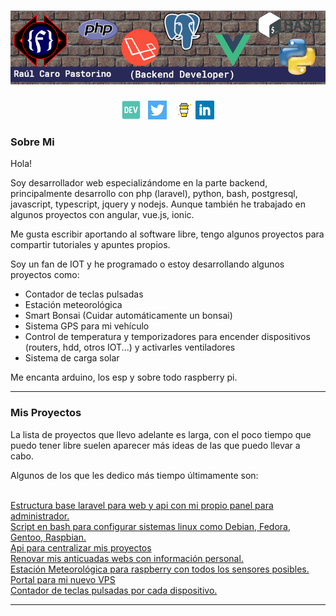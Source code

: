 # [![Raúl Caro Pastorino](https://raw.githubusercontent.com/fryntiz/fryntiz/master/images/banner.png)](https://fryntiz.es)

<p align='center'>
<a href="https://fryntiz.es"><img height="30" src="https://raw.githubusercontent.com/fryntiz/fryntiz/master/icons/dev.png?raw=true" /></a>&nbsp;&nbsp;
<a href="https://twitter.com/fryntiz"><img height="30" src="https://raw.githubusercontent.com/fryntiz/fryntiz/master/icons/twitter.png?raw=true" /></a>&nbsp;&nbsp;
<a href="https://www.buymeacoffee.com/fryntiz"><img height="30" src="https://raw.githubusercontent.com/fryntiz/fryntiz/master/icons/by-me-a-coffee.png?raw=true" /></a>
<a href="https://www.linkedin.com/in/raulcaropastorino/"><img height="30" src="https://raw.githubusercontent.com/fryntiz/fryntiz/master/icons/linkedin.png?raw=true" /></a>
</p>

### Sobre Mi

Hola!

Soy desarrollador web especializándome en la parte backend, principalmente desarrollo con php (laravel), python, bash, postgresql, javascript, typescript, jquery y nodejs. Aunque también he trabajado en algunos proyectos con angular, vue.js, ionic.

Me gusta escribir aportando al software libre, tengo algunos proyectos para compartir tutoriales y apuntes propios.

Soy un fan de IOT y he programado o estoy desarrollando algunos proyectos como:

<ul>
    <li>Contador de teclas pulsadas</li>
    <li>Estación meteorológica</li>
    <li>Smart Bonsai (Cuidar automáticamente un bonsai)</li>
    <li>Sistema GPS para mi vehículo</li>
    <li>Control de temperatura y temporizadores para encender dispositivos (routers, hdd, otros IOT...) y activarles ventiladores</li>
    <li>Sistema de carga solar</li>
</ul>

Me encanta arduino, los esp y sobre todo raspberry pi.
 
 ---


### Mis Proyectos

La lista de proyectos que llevo adelante es larga, con el poco tiempo que puedo tener libre suelen aparecer más ideas de las que puedo llevar a cabo.

Algunos de los que les dedico más tiempo últimamente son:

<br />

<a href="https://github.com/fryntiz/laravel-skeleton">
    Estructura base laravel para web y api con mi propio panel para administrador.
</a>

<br />

<a href="https://github.com/fryntiz/debian-developer-conf">
    Script en bash para configurar sistemas linux como Debian, Fedora, Gentoo, Raspbian.
</a>

<br />

<a href="https://github.com/fryntiz/api-fryntiz">
    Api para centralizar mis proyectos
</a>

<br />

<a href="https://github.com/fryntiz/www.fryntiz.es">
    Renovar mis anticuadas webs con información personal.
</a>

<br />

<a href="https://github.com/fryntiz/raspberry-weather-station">
    Estación Meteorológica para raspberry con todos los sensores posibles.
</a>

<br />

<a href="https://github.com/fryntiz/www.odin.fryntiz.dev">
    Portal para mi nuevo VPS
</a>

<br />

<a href="https://github.com/fryntiz/python-keycounter">
    Contador de teclas pulsadas por cada dispositivo.
</a>

---
